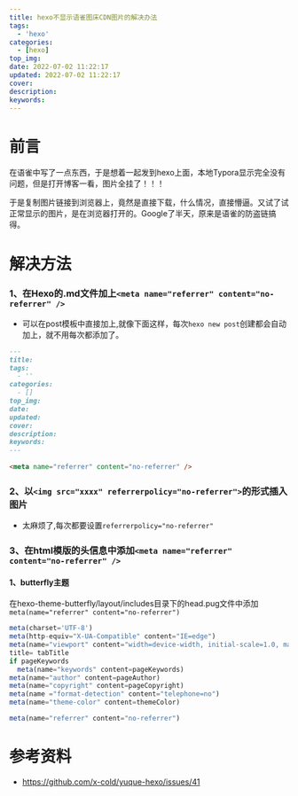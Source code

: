 ```yaml
---
title: hexo不显示语雀图床CDN图片的解决办法
tags:
  - 'hexo'
categories:
  - [hexo]
top_img: 
date: 2022-07-02 11:22:17
updated: 2022-07-02 11:22:17
cover:
description:
keywords:
---
```


# 前言

在语雀中写了一点东西，于是想着一起发到hexo上面，本地Typora显示完全没有问题，但是打开博客一看，图片全挂了！！！

于是复制图片链接到浏览器上，竟然是直接下载，什么情况，直接懵逼。又试了试正常显示的图片，是在浏览器打开的。Google了半天，原来是语雀的防盗链搞得。



# 解决方法



### 1、在Hexo的.md文件加上`<meta name="referrer" content="no-referrer" />`

- 可以在post模板中直接加上,就像下面这样，每次`hexo new post`创建都会自动加上，就不用每次都添加了。

``` markdown
---
title: 
tags:
  - ''
categories:
  - []
top_img: 
date: 
updated: 
cover:
description:
keywords:
---
  
<meta name="referrer" content="no-referrer" />
```



### 2、以`<img src="xxxx" referrerpolicy="no-referrer">`的形式插入图片

- 太麻烦了,每次都要设置`referrerpolicy="no-referrer"`



### 3、在html模版的头信息中添加`<meta name="referrer" content="no-referrer" />`

#### 1、butterfly主题

在hexo-theme-butterfly/layout/includes目录下的head.pug文件中添加`meta(name="referrer" content="no-referrer")`

```typescript
meta(charset='UTF-8')
meta(http-equiv="X-UA-Compatible" content="IE=edge")
meta(name="viewport" content="width=device-width, initial-scale=1.0, maximum-scale=1.0, user-scalable=no")
title= tabTitle
if pageKeywords
  meta(name="keywords" content=pageKeywords)
meta(name="author" content=pageAuthor)
meta(name="copyright" content=pageCopyright)
meta(name ="format-detection" content="telephone=no")
meta(name="theme-color" content=themeColor)

meta(name="referrer" content="no-referrer")
```



# 参考资料

- https://github.com/x-cold/yuque-hexo/issues/41

